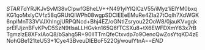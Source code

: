 $START$dYRJKJvSvM38vClpwfGBheLV++N491ylYlQlCzV55/iMyz1iElYM0bxqKG1qoMxIyCVfz58qGRUtQlWPh08wgpSDCIEEeEMuRe4ZIa27tOqIh7XdWGK6npIMnT33VVJXhIngjURPQNcd+Bhj4EZ/oGNtIZsryou22OoW8/0jauKVvgqkprEFJjznBFvKPvD5SzN9tIsaLLHGvkn165Q6fTCSXu8+tX6EWFDXmY63x7rBTgmzlzE8XFxIAoQ8/bSahg5R+90IITTmQfeCtxvdp7o9OencQwZosYtqKD4zENohGBe121teU53+1Cye43BveuDIEBoF522Oj/wouIYtnA==$END$